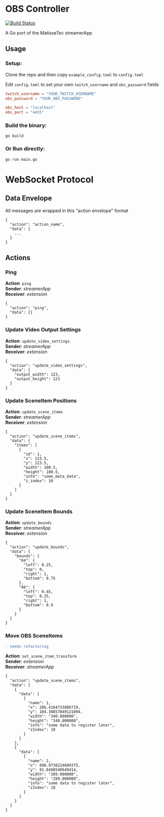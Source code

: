 # OBS Controller

[![Build Status](https://github.com/dustinbowers/obs-controller/actions/workflows/build.yml/badge.svg)](https://github.com/dustinbowers/obs-controller/actions)  

A Go port of the MatisseTec streamerApp

## Usage

### Setup:

Clone the repo and then copy `example_config.toml` to `config.toml`

Edit `config.toml` to set your own `twitch_username` and `obs_password` fields

```toml
twitch_username = "YOUR_TWITCH_USERNAME"
obs_password = "YOUR_OBS_PASSWORD"

obs_host = "localhost"
obs_port = "4455"
```

### Build the binary:
```
go build
```

### Or Run directly:

```
go run main.go
```


# WebSocket Protocol

## Data Envelope

All messages are wrapped in this "action envelope" format

```
{
  "action": "action_name",
  "data": {
    ...
  }
}
```

## Actions

### Ping

**Action**: `ping`   
**Sender**: *streamerApp*   
**Receiver**: *extension*
```
{
  "action": "ping",
  "data": {}
}
```

### Update Video Output Settings 

**Action**: `update_video_settings`   
**Sender**: *streamerApp*  
**Receiver**: *extension*
```
{
  "action": "update_video_settings",
  "data": {
    "output_width": 123,
    "output_height": 123
  }
}
```

### Update SceneItem Positions

**Action**: `update_scene_items`   
**Sender**: *streamerApp*  
**Receiver**: *extension*
```
{
  "action": "update_scene_items",
  "data": {
    "items": [
      {
        "id": 1,
        "x": 123.5,
        "y": 123.5,
        "width": 100.5,
        "height": 100.5,
        "info": "some_meta_data",
        "z_index": 10
      }
    ]
  }
}
```

### Update SceneItem Bounds  

**Action**: `update_bounds`   
**Sender**: *streamerApp*  
**Receiver**: *extension*
```
{
  "action": "update_bounds",
  "data": {
    "bounds": {
      "84": {
        "left": 0.25,
        "top": 0,
        "right": 1,
        "bottom": 0.75
      },
      "96": {
        "left": 0.45,
        "top": 0.25,
        "right": 1,
        "bottom": 0.9
      }
    }
  }
}
```

### Move OBS SceneItems
```diff
- needs refactoring
```
**Action**: `set_scene_item_transform`   
**Sender**: *extension*  
**Receiver**: *streamerApp*
```
{
  "action": "update_scene_items",
  "data": [
    {
      "data": [
        {
          "name": 1,
          "x": 286.4164733886719,
          "y": 104.30857849121094,
          "width": "340.000000",
          "height": "340.000000",
          "info": "some data to register later",
          "zIndex": 10
        }
      ]
    },
    {
      "data": [
        {
          "name": 2,
          "x": 898.9730224609375,
          "y": 91.8488540649414,
          "width": "289.000000",
          "height": "289.000000",
          "info": "some data to register later",
          "zIndex": 10
        }
      ]
    }
  ]
}
```
